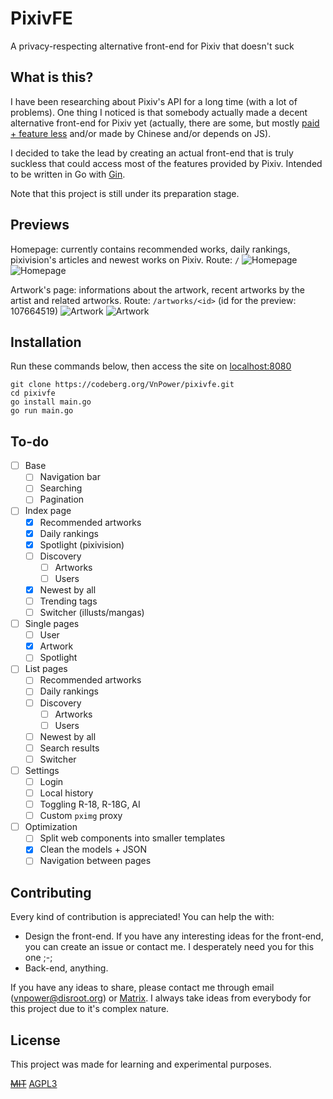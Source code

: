 # PixivFE

A privacy-respecting alternative front-end for Pixiv that doesn't suck

## What is this?

I have been researching about Pixiv's API for a long time (with a lot of problems).
One thing I noticed is that somebody actually made a decent alternative front-end for Pixiv yet
(actually, there are some, but mostly [paid + feature less](https://pixiv.moe) and/or made by Chinese and/or depends on JS).

I decided to take the lead by creating an actual front-end that is truly suckless that could access most of the features provided by Pixiv.
Intended to be written in Go with [Gin](https://gin-gonic.com).

Note that this project is still under its preparation stage.

## Previews

Homepage: currently contains recommended works, daily rankings, pixivision's articles and newest works on Pixiv. Route: `/`
![Homepage](https://files.catbox.moe/053fzh.png)
![Homepage](https://files.catbox.moe/m64h7s.png)

Artwork's page: informations about the artwork, recent artworks by the artist and related artworks. Route: `/artworks/<id>` (id for the preview: 107664519)
![Artwork](https://files.catbox.moe/x3k85p.png)
![Artwork](https://files.catbox.moe/ocy4fq.png)

## Installation

Run these commands below, then access the site on [localhost:8080](https://localhost:8080)

```
git clone https://codeberg.org/VnPower/pixivfe.git
cd pixivfe
go install main.go
go run main.go
```

## To-do

- [ ] Base
  - [ ] Navigation bar
  - [ ] Searching
  - [ ] Pagination
- [ ] Index page
  - [x] Recommended artworks
  - [x] Daily rankings
  - [x] Spotlight (pixivision)
  - [ ] Discovery
    - [ ] Artworks
    - [ ] Users
  - [x] Newest by all
  - [ ] Trending tags
  - [ ] Switcher (illusts/mangas)
- [ ] Single pages
  - [ ] User
  - [x] Artwork
  - [ ] Spotlight
- [ ] List pages
  - [ ] Recommended artworks
  - [ ] Daily rankings
  - [ ] Discovery
    - [ ] Artworks
    - [ ] Users
  - [ ] Newest by all
  - [ ] Search results
  - [ ] Switcher
- [ ] Settings
  - [ ] Login
  - [ ] Local history
  - [ ] Toggling R-18, R-18G, AI
  - [ ] Custom `pximg` proxy
- [ ] Optimization
  - [ ] Split web components into smaller templates
  - [x] Clean the models + JSON
  - [ ] Navigation between pages

## Contributing

Every kind of contribution is appreciated! You can help the with:

- Design the front-end. If you have any interesting ideas for the front-end, you can create an issue or contact me. I desperately need you for this one ;-;
- Back-end, anything.

If you have any ideas to share, please contact me through email (vnpower@disroot.org) or [Matrix](https://matrix.to/#/@vnpower:exozy.me).
I always take ideas from everybody for this project due to it's complex nature.

## License

This project was made for learning and experimental purposes.

[~~MIT~~](https://mit-license.org/) [AGPL3](https://www.gnu.org/licenses/agpl-3.0.txt)
